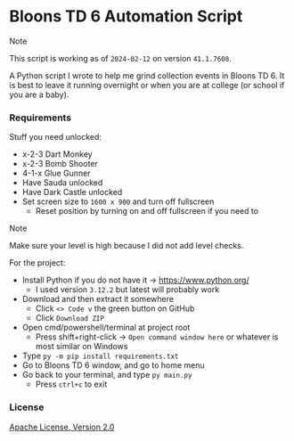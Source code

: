# Bloons TD 6 Automation Script

> [!note]
> This script is working as of `2024-02-12` on version `41.1.7608`.

A Python script I wrote to help me grind collection events in Bloons TD 6. It is
best to leave it running overnight or when you are at college (or school if you
are a baby).

### Requirements

Stuff you need unlocked:

- x-2-3 Dart Monkey
- x-2-3 Bomb Shooter
- 4-1-x Glue Gunner
- Have Sauda unlocked
- Have Dark Castle unlocked
- Set screen size to `1600 x 900` and turn off fullscreen
  - Reset position by turning on and off fullscreen if you need to

> [!note]
> Make sure your level is high because I did not add level checks.

For the project:

- Install Python if you do not have it -> https://www.python.org/
  - I used version `3.12.2` but latest will probably work
- Download and then extract it somewhere
  - Click `<> Code v` the green button on GitHub
  - Click `Download ZIP`
- Open cmd/powershell/terminal at project root
  - Press shift+right-click -> `Open command window here` or whatever is most
    similar on Windows
- Type `py -m pip install requirements.txt`
- Go to Bloons TD 6 window, and go to home menu
- Go back to your terminal, and type `py main.py`
  - Press `ctrl+c` to exit

### License

[Apache License, Version 2.0](LICENSE.txt)
